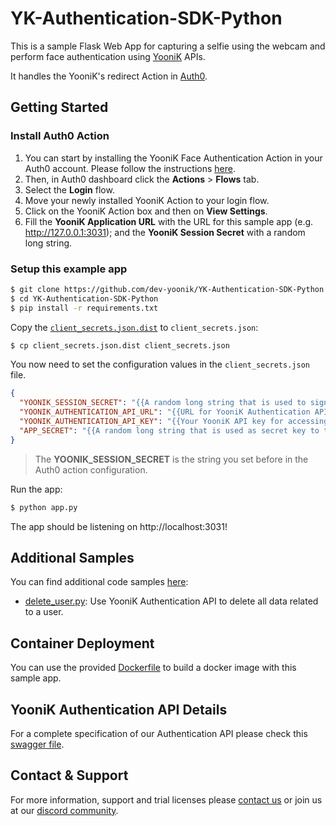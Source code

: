 # YK-Authentication-SDK-Python

This is a sample Flask Web App for capturing a selfie using the webcam and perform face authentication using [YooniK](https://www.yoonik.me) APIs.

It handles the YooniK's redirect Action in [Auth0](https://marketplace.auth0.com/integrations/yoonik-face-authentication).

## Getting Started

### Install Auth0 Action

1. You can start by installing the YooniK Face Authentication Action in your Auth0 account. Please follow the instructions [here](https://marketplace.auth0.com/integrations/yoonik-face-authentication).
2. Then, in Auth0 dashboard click the **Actions** > **Flows** tab.
3. Select the **Login** flow.
4. Move your newly installed YooniK Action to your login flow.
5. Click on the YooniK Action box and then on **View Settings**.
6. Fill the **YooniK Application URL** with the URL for this sample app (e.g. http://127.0.0.1:3031); and the **YooniK Session Secret** with a random long string.

### Setup this example app

```bash
$ git clone https://github.com/dev-yoonik/YK-Authentication-SDK-Python.git
$ cd YK-Authentication-SDK-Python
$ pip install -r requirements.txt
```

Copy the [`client_secrets.json.dist`](client_secrets.json.dist) to `client_secrets.json`:

```bash
$ cp client_secrets.json.dist client_secrets.json
```

You now need to set the configuration values in the `client_secrets.json` file.

```json
{
  "YOONIK_SESSION_SECRET": "{{A random long string that is used to sign the session token from Auth0}}",
  "YOONIK_AUTHENTICATION_API_URL": "{{URL for YooniK Authentication APIs}}",
  "YOONIK_AUTHENTICATION_API_KEY": "{{Your YooniK API key for accessing the YooniK APIs (please contact support@yoonik.me).}}",
  "APP_SECRET": "{{A random long string that is used as secret key to this flask app}}"
}
```

> The **YOONIK_SESSION_SECRET** is the string you set before in the Auth0 action configuration.

Run the app:

```bash
$ python app.py
```

The app should be listening on http://localhost:3031!

## Additional Samples

You can find additional code samples [here](samples):

-   [delete_user.py](samples/delete_user.py): Use YooniK Authentication API to delete all data related to a user.

## Container Deployment

You can use the provided [Dockerfile](Dockerfile) to build a docker image with this sample app.

## YooniK Authentication API Details

For a complete specification of our Authentication API please check this [swagger file](authentication_api_swagger.json).

## Contact & Support

For more information, support and trial licenses please [contact us](mailto:support@yoonik.me) or join us at our [discord community](https://discord.gg/SqHVQUFNtN).

